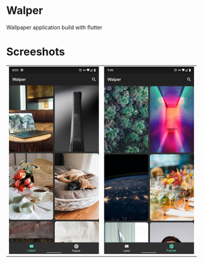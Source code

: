 # Walper

Wallpaper application build with flutter 

# Screeshots
<table>
  <tr>
    <td><img src="/assets/screenshots/ss1.jpg" </td>
    <td><img src="/assets/screenshots/ss2.jpg" </td>
  </tr>
 </table>
